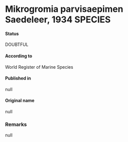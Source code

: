 Mikrogromia parvisaepimen Saedeleer, 1934 SPECIES
=======

#### Status
DOUBTFUL

#### According to
World Register of Marine Species

#### Published in
null

#### Original name
null

### Remarks
null